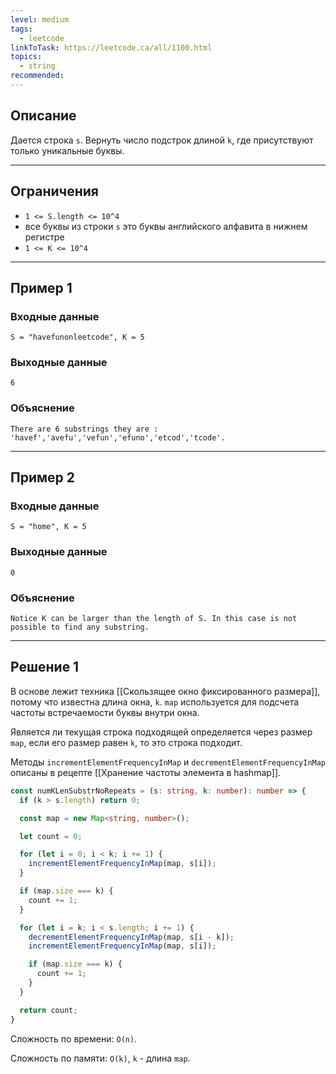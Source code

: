 ```yaml
---
level: medium
tags:
  - leetcode
linkToTask: https://leetcode.ca/all/1100.html
topics:
  - string
recommended:
---
```

## Описание

Дается строка `s`. Вернуть число подстрок длиной `k`, где присутствуют только уникальные буквы.

---
## Ограничения

- `1 <= S.length <= 10^4`
- все буквы из строки `s` это буквы английского алфавита в нижнем регистре
- `1 <= K <= 10^4`

---
## Пример 1

### Входные данные

```
S = "havefunonleetcode", K = 5
```
### Выходные данные

```
6
```
### Объяснение

```
There are 6 substrings they are : 'havef','avefu','vefun','efuno','etcod','tcode'.
```

---
## Пример 2

### Входные данные

```
S = "home", K = 5
```
### Выходные данные

```
0
```
### Объяснение

```
Notice K can be larger than the length of S. In this case is not possible to find any substring.
```

---
## Решение 1

В основе лежит техника [[Скользящее окно фиксированного размера]], потому что известна длина окна, `k`. `map` используется для подсчета частоты встречаемости буквы внутри окна.

Является ли текущая строка подходящей определяется через размер `map`, если его размер равен `k`, то это строка подходит.

Методы `incrementElementFrequencyInMap` и `decrementElementFrequencyInMap` описаны в рецепте [[Хранение частоты элемента в hashmap]].

```typescript
const numKLenSubstrNoRepeats = (s: string, k: number): number => {
  if (k > s.length) return 0;

  const map = new Map<string, number>();

  let count = 0;

  for (let i = 0; i < k; i += 1) {
    incrementElementFrequencyInMap(map, s[i]);
  }

  if (map.size === k) {
    count += 1;
  }

  for (let i = k; i < s.length; i += 1) {
    decrementElementFrequencyInMap(map, s[i - k]);
    incrementElementFrequencyInMap(map, s[i]);

    if (map.size === k) {
      count += 1;
    }
  }

  return count;
}
```

Сложность по времени: `O(n)`.

Сложность по памяти: `O(k)`, `k` - длина `map`.